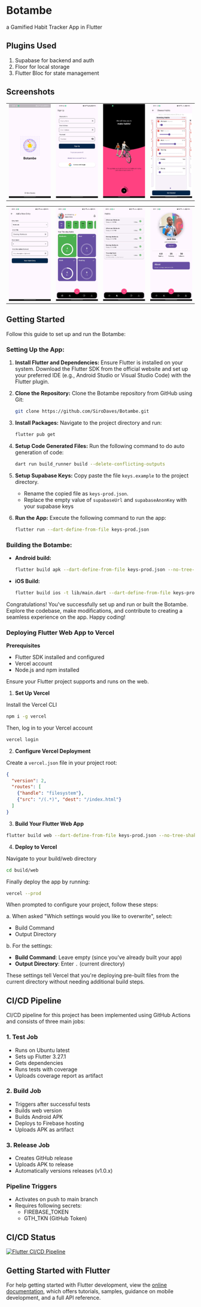 # Botambe

a Gamified Habit Tracker App in Flutter

## Plugins Used
1. Supabase for backend and auth
2. Floor for local storage
3. Flutter Bloc for state management

## Screenshots
<table>
    <tr>
        <td><img src="screenshots/image1.jpg" width="200px" /></td>
        <td><img src="screenshots/image3.jpg" width="200px" /></td>
        <td><img src="screenshots/image5.jpg" width="200px" /></td>
        <td><img src="screenshots/image4.jpg" width="200px" /></td>
    </tr>
</table>
<table>
    <tr>
        <td><img src="screenshots/image7.jpg" width="200px" /></td>
        <td><img src="screenshots/image8.jpg" width="200px" /></td>
        <td><img src="screenshots/image9.jpg" width="200px" /></td>
        <td><img src="screenshots/image6.jpg" width="200px" /></td>
    </tr>
</table>

## Getting Started

Follow this guide to set up and run the Botambe:

### Setting Up the App:

1. **Install Flutter and Dependencies:** Ensure Flutter is installed on your system. Download the Flutter SDK from the official website and set up your preferred IDE (e.g., Android Studio or Visual Studio Code) with the Flutter plugin.

2. **Clone the Repository:** Clone the Botambe repository from GitHub using Git:

    ```bash
    git clone https://github.com/SiroDaves/Botambe.git
    ```

3. **Install Packages:** Navigate to the project directory and run:

    ```bash
    flutter pub get
    ```

4. **Setup Code Generated Files:** Run the following command to do auto generation of code:

    ```bash
    dart run build_runner build --delete-conflicting-outputs
    ```

5. **Setup Supabase Keys:** Copy paste the file ```keys.example``` to the project directory.
    - Rename the copied file as ```keys-prod.json```. 
    - Replace the empty value of ```supabaseUrl``` and ```supabaseAnonKey``` with your supabase keys

6. **Run the App:** Execute the following command to run the app:

    ```bash
    flutter run --dart-define-from-file keys-prod.json
    ```

### Building the Botambe:

- **Android build:**

    ```bash
    flutter build apk --dart-define-from-file keys-prod.json --no-tree-shake-icons
    ```

- **iOS Build:**

    ```bash
    flutter build ios -t lib/main.dart --dart-define-from-file keys-prod.json --no-tree-shake-icons --build-name
    ```

Congratulations! You've successfully set up and run or built the Botambe. Explore the codebase, make modifications, and contribute to creating a seamless experience on the app. Happy coding!

### Deploying Flutter Web App to Vercel
**Prerequisites**

- Flutter SDK installed and configured
- Vercel account
- Node.js and npm installed

Ensure your Flutter project supports and runs on the web.

1. **Set Up Vercel**

Install the Vercel CLI

```bash
npm i -g vercel
```

Then, log in to your Vercel account
```bash
vercel login
```

2. **Configure Vercel Deployment**

Create a `vercel.json` file in your project root:

```json
{
  "version": 2,
  "routes": [
    {"handle": "filesystem"},
    {"src": "/(.*)", "dest": "/index.html"}
  ]
}
```

3. **Build Your Flutter Web App**
```bash
flutter build web --dart-define-from-file keys-prod.json --no-tree-shake-icons
```

4. **Deploy to Vercel**

Navigate to your build/web directory
```bash
cd build/web
```

Finally deploy the app by running:
```bash
vercel --prod
```
When prompted to configure your project, follow these steps:

a. When asked "Which settings would you like to overwrite", select:
   - Build Command
   - Output Directory

b. For the settings:
   - **Build Command**: Leave empty (since you've already built your app)
   - **Output Directory**: Enter `.` (current directory)

These settings tell Vercel that you're deploying pre-built files from the current directory without needing additional build steps.


## CI/CD Pipeline

CI/CD pipeline for this project has been implemented using GitHub Actions and consists of three main jobs:

### 1. Test Job
- Runs on Ubuntu latest
- Sets up Flutter 3.27.1
- Gets dependencies
- Runs tests with coverage
- Uploads coverage report as artifact

### 2. Build Job
- Triggers after successful tests
- Builds web version
- Builds Android APK
- Deploys to Firebase hosting
- Uploads APK as artifact

### 3. Release Job
- Creates GitHub release
- Uploads APK to release
- Automatically versions releases (v1.0.x)

### Pipeline Triggers
- Activates on push to main branch
- Requires following secrets:
  - FIREBASE_TOKEN
  - GTH_TKN (GitHub Token)

## CI/CD Status
[![Flutter CI/CD Pipeline](https://github.com/SiroDaves/Botambe/actions/workflows/main.yml/badge.svg)](https://github.com/SiroDaves/Botambe/actions/workflows/main.yml)

## Getting Started with Flutter

For help getting started with Flutter development, view the
[online documentation](https://docs.flutter.dev/), which offers tutorials,
samples, guidance on mobile development, and a full API reference.